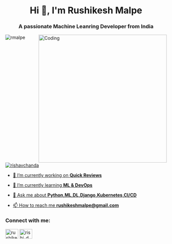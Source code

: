 <h1 align="center">Hi 👋, I'm Rushikesh Malpe</h1>
<h3 align="center">A passionate Machine Leanring  Developer from India</h3>
<img align="right" alt="Coding" width="400" src="https://cdn.dribbble.com/users/1162077/screenshots/3848914/programmer.gif">


<p align="left"> <img src="https://komarev.com/ghpvc/?username=rishi501145&label=Profile%20views&color=0e75b6&style=flat" alt="rmalpe" /> </p>

<p align="left"> <a href="https://www.linkedin.com/in/rushikesh-m-36604112a" target="blank"><img src="https://img.shields.io/twitter/follow/rushikesh-m-36604112a?logo=twitter&style=for-the-badge" alt="rishavchanda"  </p>

- 🔭 I’m currently working on **Quick Reviews**

- 🌱 I’m currently learning **ML & DevOps**

- 💬 Ask me about **Python,ML,DL,Django,Kubernetes,CI/CD**

- 📫 How to reach me **rushikeshmalpe@gmail.com**


<h3 align="left">Connect with me:</h3>
<p align="left">
<a href="https://www.linkedin.com/in/rushikesh-m-36604112a/" target="blank"><img align="center" src="https://raw.githubusercontent.com/rahuldkjain/github-profile-readme-generator/master/src/images/icons/Social/linked-in-alt.svg" alt="rushikesh-m-36604112a" height="30" width="40" /></a>
<a href="https://www.instagram.com/rishi_d_malpe/?igsh=NTZ4NDdldzFtMWIw" target="blank"><img align="center" src="https://raw.githubusercontent.com/rahuldkjain/github-profile-readme-generator/master/src/images/icons/Social/instagram.svg" alt="rishi_d_malpe" height="30" width="40" /></a>
</p>

